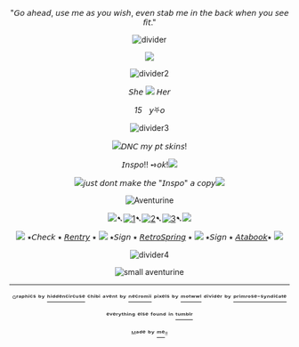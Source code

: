 <div align="center">
  
"𝘎𝘰 𝘢𝘩𝘦𝘢𝘥, 𝘶𝘴𝘦 𝘮𝘦 𝘢𝘴 𝘺𝘰𝘶 𝘸𝘪𝘴𝘩, 𝘦𝘷𝘦𝘯 𝘴𝘵𝘢𝘣 𝘮𝘦 𝘪𝘯 𝘵𝘩𝘦 𝘣𝘢𝘤𝘬 𝘸𝘩𝘦𝘯 𝘺𝘰𝘶 𝘴𝘦𝘦 𝘧𝘪𝘵."
  
![divider](https://64.media.tumblr.com/44bcc3b3ae608fb5bddd785190c361b5/9122c2b05b2cfa43-93/s2048x3072/041c701aa6f5cbfe8fa58a14e3c77cf22d3895b2.pnj)

<p align="center">
  <img src="https://64.media.tumblr.com/10aed0926c40ba07830234a38f2b5d43/b93164612f6a66b4-6b/s1280x1920/301ee77766b6d72d8b6a348a56a096c910b2443d.pnj"/>
</p>



![divider2](https://64.media.tumblr.com/29b0865ddaf4e5ec29f270e857f36a03/9122c2b05b2cfa43-3b/s640x960/b3878c47a424324b0e64031c68c2df49b92c9b24.pnj)



𝘚𝘩𝘦 ![](https://64.media.tumblr.com/0616f7f15207d076a3e25bcac7a96577/6b4664b1ae61b656-5e/s75x75_c1/aa390ab9ae09847ac46ae067ce3b1d5fcd0b781d.webp) 𝘏𝘦𝘳

<em>15</em>ㅤ𝘺⛧𝘰 


![divider3](https://64.media.tumblr.com/4f44e5ebdf5e92f1e3375899e8eeaf7a/9122c2b05b2cfa43-ca/s400x600/1a043d771712d420956bda76a44905e6e22eaeab.pnj)

 

![](https://64.media.tumblr.com/c209cc44287699ac22595d35a650d740/6b4664b1ae61b656-6a/s75x75_c1/f4e910e334b02d81d859c502f591bc9a8c33f2df.webp)𝘋𝘕𝘊 𝘮𝘺 𝘱𝘵 𝘴𝘬𝘪𝘯𝘴!

𝘐𝘯𝘴𝘱𝘰!! ➺𝘰𝘬!![](https://64.media.tumblr.com/88d98b788ff6dd82182483dca11e790d/2c2210c2eff6cb2e-7c/s75x75_c1/d1fb519c36d3923ed07353719c965ce95332df65.gifv)

![](https://64.media.tumblr.com/b5a6c439845c91227d0aeb36e4918ad6/6b4664b1ae61b656-90/s75x75_c1/3d6b54a60605e8ae0d1cc06fe1e03e4102ebab06.webp)𝘫𝘶𝘴𝘵 𝘥𝘰𝘯𝘵 𝘮𝘢𝘬𝘦 𝘵𝘩𝘦 "𝘐𝘯𝘴𝘱𝘰" 𝘢 𝘤𝘰𝘱𝘺![](https://64.media.tumblr.com/5169b154c0986c67628f20c0d09a676b/6b4664b1ae61b656-99/s75x75_c1/40684edf0ced41602e6ec9fc410d1ad498ab2590.webp)

![Aventurine](https://64.media.tumblr.com/deb3543c9128e21d420e8921c4b22102/b93164612f6a66b4-16/s100x200/a4004f09b65649315d77c09b746da503ebb3bcb7.pnj)


![](https://64.media.tumblr.com/0e15f3800fbbb085e6ff8637b78aa794/2c2210c2eff6cb2e-45/s75x75_c1/eabb05ffc6c6e3da6717a050b021a07b7273c057.gifv)➷[![1](https://64.media.tumblr.com/63da2be9792f54be1a7cc71e47818bd0/828870b2d99689c2-b1/s75x75_c1/72514a3f363f3701c3bb830c89ce5d3a555aa3cf.pnj)](https://rentry.co/linkrose)➷[![2](https://64.media.tumblr.com/e15cdc53fe9810a04873f876f09a57e9/828870b2d99689c2-db/s75x75_c1/703fb8a8389c30b88b84ce08b67049e8891c9c70.pnj)](https://rentry.co/marchthefontain)➷[![3](https://64.media.tumblr.com/022a22573d89c8013404b4fcb91ab53f/828870b2d99689c2-53/s75x75_c1/dfaa245137fc6a286a52aad01fdd3d65574bdda9.pnj)](https://rentry.co/byiInts)➷![](https://64.media.tumblr.com/0e15f3800fbbb085e6ff8637b78aa794/2c2210c2eff6cb2e-45/s75x75_c1/eabb05ffc6c6e3da6717a050b021a07b7273c057.gifv)

![](https://64.media.tumblr.com/1342e2c2d1bf81b01d95e2119ed3ce41/6b4664b1ae61b656-bf/s75x75_c1/ce7d8e14b00fe3e20cfe731dea93f90e6c691b9f.webp) ⭑𝘊𝘩𝘦𝘤𝘬 ⭑ [𝘙𝘦𝘯𝘵𝘳𝘺](https://rentry.co/FurinaTheFontaine) ⭑  ![](https://64.media.tumblr.com/615c9bf7d732da3b8dbfa2f64e2bbc70/2c2210c2eff6cb2e-06/s75x75_c1/a84e9c01d3debacc978f605158c82c97f0b4b565.gifv) ⭑𝘚𝘪𝘨𝘯 ⭑ [𝘙𝘦𝘵𝘳𝘰𝘚𝘱𝘳𝘪𝘯𝘨](https://retrospring.net/@FurinaTheFontain) ⭑  ![](https://64.media.tumblr.com/1342e2c2d1bf81b01d95e2119ed3ce41/6b4664b1ae61b656-bf/s75x75_c1/ce7d8e14b00fe3e20cfe731dea93f90e6c691b9f.webp) ⭑𝘚𝘪𝘨𝘯 ⭑ [𝘈𝘵𝘢𝘣𝘰𝘰𝘬](https://furinathefountain.atabook.org/)⭑ ![](https://64.media.tumblr.com/615c9bf7d732da3b8dbfa2f64e2bbc70/2c2210c2eff6cb2e-06/s75x75_c1/a84e9c01d3debacc978f605158c82c97f0b4b565.gifv)

![divider4](https://64.media.tumblr.com/4f44e5ebdf5e92f1e3375899e8eeaf7a/9122c2b05b2cfa43-ca/s400x600/1a043d771712d420956bda76a44905e6e22eaeab.pnj)


![small aventurine](https://64.media.tumblr.com/187717d21b9be3dba97d7d93c5d4cf18/a3856fa8573bc0ab-0c/s250x400/2a81a3a7ff89788a1ada3edcb5f6764cc005e09e.pnj)

---
ᴳʳᵃᵖʰⁱᶜˢ ᵇʸ [ʰⁱᵈᵈᵉⁿᶜⁱʳᶜᵘˢᵉ](https://www.tumblr.com/hiddencircus) ᶜʰⁱᵇⁱ ᵃᵛᵉⁿᵗ ᵇʸ [ⁿᵉᶜʳᵒᵐⁱⁱ](https://www.tumblr.com/necromii) ᵖⁱˣᵉˡˢ ᵇʸ [ᵐᵒᵗʷʷˡ](https://www.tumblr.com/motwwl) ᵈⁱᵛⁱᵈᵉʳ ᵇʸ [ᵖʳⁱᵐʳᵒˢᵉ⁻ˢʸⁿᵈⁱᶜᵃᵗᵉ](https://www.tumblr.com/primrose-syndicate) 

ᵉᵛᵉʳʸᵗʰⁱⁿᵍ ᵉˡˢᵉ ᶠᵒᵘⁿᵈ ⁱⁿ  [ᵗᵘᵐᵇˡʳ](https://www.tumblr.com)

ᴹᵃᵈᵉ ᵇʸ [ᵐᵉ](https://github.com/FurinaTheFountain)ᵎᵎ
